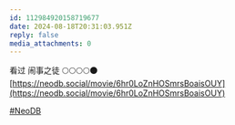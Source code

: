 ```yaml
---
id: 112984920158719677
date: 2024-08-18T20:31:03.951Z
reply: false
media_attachments: 0
---
```


看过 闹事之徒 🌕🌕🌕🌕🌑   
[https://neodb.social/movie/6hr0LoZnHOSmrsBoaisOUY](https://neodb.social/movie/6hr0LoZnHOSmrsBoaisOUY)

[#NeoDB](https://e5n.cc/tags/NeoDB)


